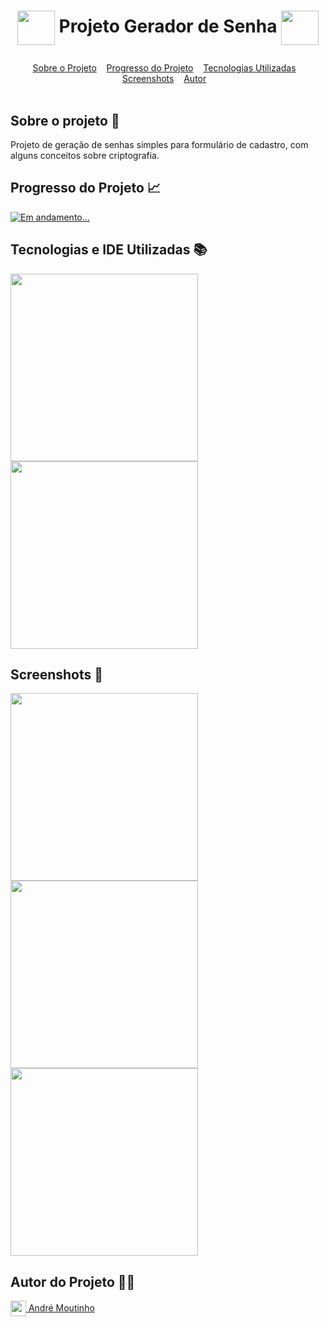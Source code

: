 # <p align=center><img align="center" src="https://i.imgur.com/ymns59a.png" height="55" width="60"/> Projeto Gerador de Senha <img align="center" src="https://i.imgur.com/ymns59a.png" height="55" width="60"/></p>

<div id="inicio" align=center>
  <a href="#sobre">Sobre o Projeto</a>&nbsp;&nbsp;&nbsp;
  <a href="#progresso">Progresso do Projeto</a>&nbsp;&nbsp;&nbsp;  
  <a href="#linguagens">Tecnologias Utilizadas</a>&nbsp;&nbsp;&nbsp;
  <a href="#screenshots">Screenshots</a>&nbsp;&nbsp;&nbsp;
  <a href="#autor">Autor</a>&nbsp;&nbsp;&nbsp; 
</div><br>

<h2 id="sobre">Sobre o projeto 🔎</h2>
<p>Projeto de geração de senhas simples para formulário de cadastro, com alguns conceitos sobre criptografia.</p>

<h2 id="progresso">Progresso do Projeto 📈</h2>

<a href="#" title="STATUS"><img src="https://img.shields.io/badge/STATUS-Concluído-green?style=for-the-badge" alt="Em andamento..."></a>

<h2 id="linguagens">Tecnologias e IDE Utilizadas 📚</h2>
<div style="display: inline_block">
<!-- LOGOS HTML5 | CSS3 | JS -->   
<img align="center" src="https://i.imgur.com/RsjH463.png" width="300"/>
<!-- LOGO VISUAL STUDIO CODE -->  
<img align="center" src="https://i.imgur.com/mXXAMPF.png" width="300"/> 

<h2 id="screenshots">Screenshots 📸</h2>

<img align="center" src="https://i.imgur.com/x34duG3.png" width="300"/> 
<img align="center" src="https://i.imgur.com/o5tnPBW.png" width="300"/> 
<img align="center" src="https://i.imgur.com/BEPOwYe.png" width="300"/> 

<h2 id="autor">Autor do Projeto 👨‍💼</h2>
<a href="https://github.com/AhMoutinho/" title="André Moutinho"><img align="center" src="https://i.imgur.com/VN0Vh9S.png" width="25"/> André Moutinho</a>  




















